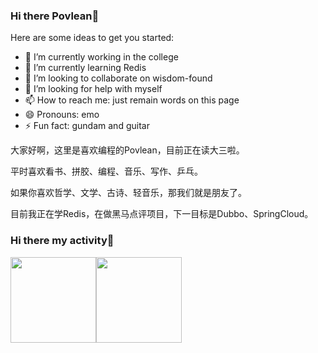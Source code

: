 ### Hi there Povlean👋

Here are some ideas to get you started:

- 🔭 I’m currently working in the college
- 🌱 I’m currently learning Redis
- 👯 I’m looking to collaborate on wisdom-found
- 🤔 I’m looking for help with myself
- 📫 How to reach me: just remain words on this page
- 😄 Pronouns: emo
- ⚡ Fun fact: gundam and guitar

大家好啊，这里是喜欢编程的Povlean，目前正在读大三啦。

平时喜欢看书、拼胶、编程、音乐、写作、乒乓。

如果你喜欢哲学、文学、古诗、轻音乐，那我们就是朋友了。

目前我正在学Redis，在做黑马点评项目，下一目标是Dubbo、SpringCloud。

### Hi there my activity👋
<img align="" height="137px" src="https://github-readme-stats.vercel.app/api?username=Povlean&hide_title=true&hide_border=true&show_icons=true&include_all_commits=true&line_height=21&bg_color=0,EC6C6C,FFD479,FFFC79,73FA79&theme=graywhite&locale=cn" /><img align="" height="137px" src="https://github-readme-stats.vercel.app/api/top-langs/?username=Povlean&hide_title=true&hide_border=true&layout=compact&bg_color=0,73FA79,73FDFF,D783FF&theme=graywhite&locale=cn" />
